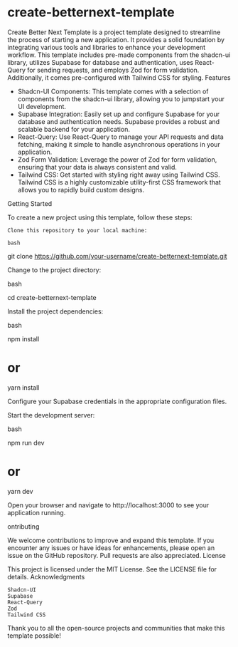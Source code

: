 # create-betternext-template

Create Better Next Template is a project template designed to streamline the process of starting a new application. It provides a solid foundation by integrating various tools and libraries to enhance your development workflow. This template includes pre-made components from the shadcn-ui library, utilizes Supabase for database and authentication, uses React-Query for sending requests, and employs Zod for form validation. Additionally, it comes pre-configured with Tailwind CSS for styling.
Features

- Shadcn-UI Components: This template comes with a selection of components from the shadcn-ui library, allowing you to jumpstart your UI development.
- Supabase Integration: Easily set up and configure Supabase for your database and authentication needs. Supabase provides a robust and scalable backend for your application.
- React-Query: Use React-Query to manage your API requests and data fetching, making it simple to handle asynchronous operations in your application.
- Zod Form Validation: Leverage the power of Zod for form validation, ensuring that your data is always consistent and valid.
- Tailwind CSS: Get started with styling right away using Tailwind CSS. Tailwind CSS is a highly customizable utility-first CSS framework that allows you to rapidly build custom designs.

Getting Started

To create a new project using this template, follow these steps:

    Clone this repository to your local machine:

    bash

git clone https://github.com/your-username/create-betternext-template.git

Change to the project directory:

bash

cd create-betternext-template

Install the project dependencies:

bash

npm install
# or
yarn install

Configure your Supabase credentials in the appropriate configuration files.

Start the development server:

bash

npm run dev
# or
yarn dev

Open your browser and navigate to http://localhost:3000 to see your application running.

ontributing

We welcome contributions to improve and expand this template. If you encounter any issues or have ideas for enhancements, please open an issue on the GitHub repository. Pull requests are also appreciated.
License

This project is licensed under the MIT License. See the LICENSE file for details.
Acknowledgments

    Shadcn-UI
    Supabase
    React-Query
    Zod
    Tailwind CSS

Thank you to all the open-source projects and communities that make this template possible!
